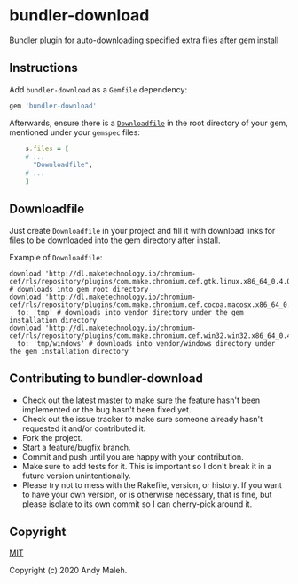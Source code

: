 # bundler-download

Bundler plugin for auto-downloading specified extra files after gem install

## Instructions

Add `bundler-download` as a `Gemfile` dependency:

```ruby
gem 'bundler-download'
```

Afterwards, ensure there is a [`Downloadfile`](#downloadfile) in the root directory of your gem, mentioned under your `gemspec` files:

```ruby
    s.files = [
    # ...
      "Downloadfile",
    # ...
    ]
```

## Downloadfile

Just create `Downloadfile` in your project and fill it with download links for files to be downloaded into the gem directory after install.

Example of `Downloadfile`:

```
download 'http://dl.maketechnology.io/chromium-cef/rls/repository/plugins/com.make.chromium.cef.gtk.linux.x86_64_0.4.0.202005172227.jar' # downloads into gem root directory
download 'http://dl.maketechnology.io/chromium-cef/rls/repository/plugins/com.make.chromium.cef.cocoa.macosx.x86_64_0.4.0.202005172227.jar', 
  to: 'tmp' # downloads into vendor directory under the gem installation directory
download 'http://dl.maketechnology.io/chromium-cef/rls/repository/plugins/com.make.chromium.cef.win32.win32.x86_64_0.4.0.202005172227.jar',
  to: 'tmp/windows' # downloads into vendor/windows directory under the gem installation directory
```

## Contributing to bundler-download
 
* Check out the latest master to make sure the feature hasn't been implemented or the bug hasn't been fixed yet.
* Check out the issue tracker to make sure someone already hasn't requested it and/or contributed it.
* Fork the project.
* Start a feature/bugfix branch.
* Commit and push until you are happy with your contribution.
* Make sure to add tests for it. This is important so I don't break it in a future version unintentionally.
* Please try not to mess with the Rakefile, version, or history. If you want to have your own version, or is otherwise necessary, that is fine, but please isolate to its own commit so I can cherry-pick around it.

## Copyright

[MIT](LICENSE.txt)

Copyright (c) 2020 Andy Maleh.
